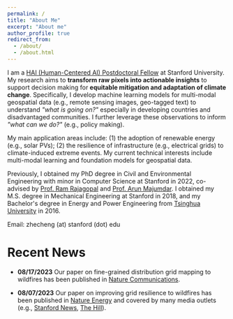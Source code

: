 ```yaml
---
permalink: /
title: "About Me"
excerpt: "About me"
author_profile: true
redirect_from: 
  - /about/
  - /about.html
---
```


I am a [HAI (Human-Centered AI) Postdoctoral Fellow](https://hai.stanford.edu/) at Stanford University. 
My research aims to **transform raw pixels into actionable insights** to support decision making for **equitable mitigation and adaptation of climate change**. 
Specifically, I develop machine learning models for multi-modal geospatial data (e.g., remote sensing images, geo-tagged text) to understand *"what is going on?"* especially in developing countries and disadvantaged communities. I further leverage these observations to inform *"what can we do?"* (e.g., policy making). 

My main application areas include: (1) the adoption of renewable energy (e.g., solar PVs); (2) the resilience of infrastructure (e.g., electrical grids) to climate-induced extreme events. 
My current technical interests include multi-modal learning and foundation models for geospatial data.

Previously, I obtained my PhD degree in Civil and Environmental Engineering with minor in Computer Science at Stanford in 2022, co-advised by [Prof. Ram Rajagopal](https://profiles.stanford.edu/ram-rajagopal) and [Prof. Arun Majumdar](https://profiles.stanford.edu/arun-majumdar). I obtained my M.S. degree in Mechanical Engineering at Stanford in 2018, and my Bachelor's degree in Energy and Power Engineering from [Tsinghua University](https://www.tsinghua.edu.cn/en/) in 2016. 

Email: zhecheng (at) stanford (dot) edu


Recent News 
======

* **08/17/2023** Our paper on fine-grained distribution grid mapping to wildfires has been published in [Nature Communications](https://www.nature.com/articles/s41467-023-39647-3).

* **08/07/2023** Our paper on improving grid resilience to wildfires has been published in [Nature Energy](https://www.nature.com/articles/s41560-023-01306-8) and covered by many media outlets (e.g., [Stanford News](https://news.stanford.edu/2023/08/07/resilient-power-grids/), [The Hill](https://thehill.com/policy/equilibrium-sustainability/4141541-california-undergrounding-approach-leaves-lower-income-populations-disadvantaged/)).



